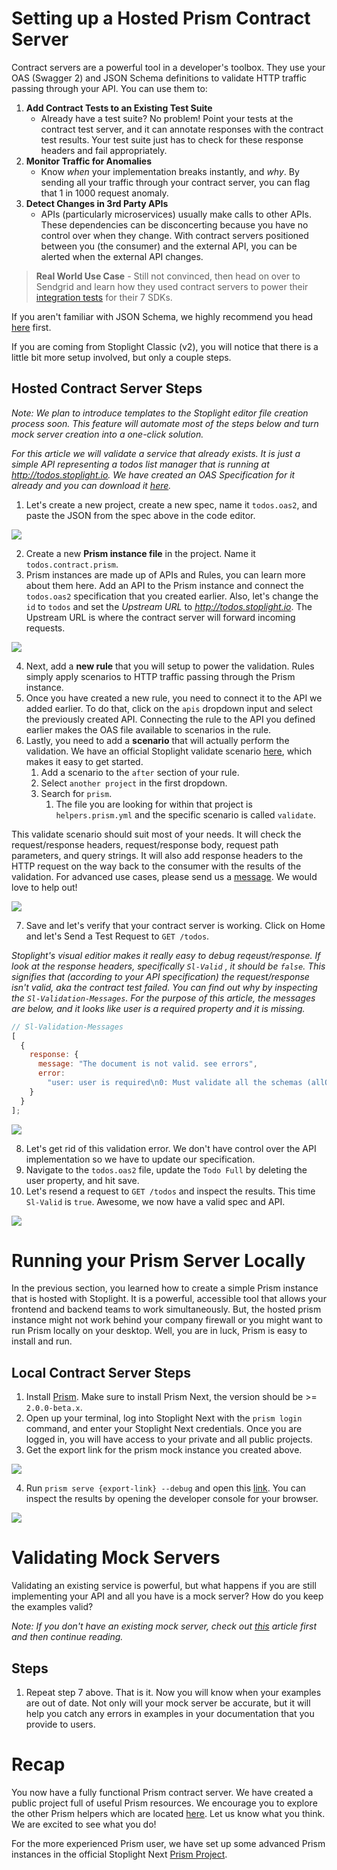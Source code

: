 # Setting up a Hosted Prism Contract Server

Contract servers are a powerful tool in a developer's toolbox. They use your OAS (Swagger 2) and JSON Schema definitions to validate HTTP traffic passing through your API. You can use them to:

1. **Add Contract Tests to an Existing Test Suite**
    - Already have a test suite? No problem! Point your tests at the contract test server, and it can annotate responses with the contract test results. Your test suite just has to check for these response headers and fail appropriately.
2. **Monitor Traffic for Anomalies** 
    - Know _when_ your implementation breaks instantly, and _why_. By sending all your traffic through your contract server, you can flag that 1 in 1000 request anomaly.
3. **Detect Changes in 3rd Party APIs** 
    - APIs (particularly microservices) usually make calls to other APIs. These dependencies can be disconcerting because you have no control over when they change. With contract servers positioned between you (the consumer) and the external API, you can be alerted when the external API changes.

> **Real World Use Case** - Still not convinced, then head on over to Sendgrid and learn how they used contract servers to power their [integration tests](https://sendgrid.com/blog/stoplight-io-to-test-api-endpoints) for their 7 SDKs.

If you aren't familiar with JSON Schema, we highly recommend you head [here](https://spacetelescope.github.io/understanding-json-schema/) first.

If you are coming from Stoplight Classic (v2), you will notice that there is a little bit more setup involved, but  only a couple steps.

## Hosted Contract Server Steps

_Note: We plan to introduce templates to the Stoplight editor file creation process soon. This feature will automate most of the steps below and turn mock server creation into a one-click solution._

_For this article we will validate a service that already exists. It is just a simple API representing a todos list manager that is running at http://todos.stoplight.io. We have created an OAS Specification for it already and you can download it [here](https://exporter.stoplight.io/3351/master/todos.oas2.yml)._

1. Let's create a new project, create a new spec, name it `todos.oas2`, and paste the JSON from the spec above in the code editor.

![](../../assets/gifs/validation-todos-contract-guide.gif)

2. Create a new **Prism instance file** in the project. Name it `todos.contract.prism`.
3. Prism instances are made up of APIs and Rules, you can learn more about them here. Add an API to the Prism instance and connect the `todos.oas2` specification that you created earlier. Also, let's change the `id` to `todos` and set the _Upstream URL_ to _http://todos.stoplight.io_. The Upstream URL is where the contract server will forward incoming requests.

![](../../assets/gifs/validation-todos-prism-api.gif)

4. Next, add a **new rule** that you will setup to power the validation. Rules simply apply scenarios to HTTP traffic passing through the Prism instance.
5. Once you have created a new rule, you need to connect it to the API we added earlier. To do that, click on the `apis` dropdown input and select the previously created API. Connecting the rule to the API you defined earlier makes the OAS file available to scenarios in the rule.
6. Lastly, you need to add a **scenario** that will actually perform the validation. We have an official Stoplight validate scenario [here](https://next.stoplight.io/stoplight/prism?edit=%23%2Fscenarios%2validate), which makes it easy to get started. 
    1. Add a scenario to the `after` section of your rule. 
    2. Select `another project` in the first dropdown.  
    3. Search for `prism`. 
        1. The file you are looking for within that project is `helpers.prism.yml` and the specific scenario is called `validate`. 
        
This validate scenario should suit most of your needs. It will check the request/response headers, request/response body, request path parameters, and query strings. It will also add response headers to the HTTP request on the way back to the consumer with the results of the validation. For advanced use cases, please send us a [message](). We would love to help out!

![](../../assets/gifs/validation-todos-prism-rule.gif)

7. Save and let's verify that your contract server is working. Click on Home and let's Send a Test Request to `GET /todos`.

_Stoplight's visual editior makes it really easy to debug reqeust/response. If look at the response headers, specifically `Sl-Valid` , it should be `false`. This signifies that (according to your API specification) the request/response isn't valid, aka the contract test failed. You can find out why by inspecting the `Sl-Validation-Messages`. For the purpose of this article, the messages are below, and it looks like user is a required property and it is missing._

```js
// Sl-Validation-Messages
[
  {
    response: {
      message: "The document is not valid. see errors",
      error:
        "user: user is required\n0: Must validate all the schemas (allOf)\nuser: user is required\n1: Must validate all the schemas (allOf)\nuser: user is required\n2: Must validate all the schemas (allOf)\nuser: user is required\n3: Must validate all the schemas (allOf)\nuser: user is required\n4: Must validate all the schemas (allOf)\nuser: user is required\n5: Must validate all the schemas (allOf)\nuser: user is required\n6: Must validate all the schemas (allOf)\nuser: user is required\n7: Must validate all the schemas (allOf)\nuser: user is required\n8: Must validate all the schemas (allOf)\nuser: user is required\n9: Must validate all the schemas (allOf)\n"
    }
  }
];
```

![](../../assets/gifs/validation-todos-prism-verify.gif)

8. Let's get rid of this validation error. We don't have control over the API implementation so we have to update our specification.
9. Navigate to the `todos.oas2` file, update the `Todo Full` by deleting the user property, and hit save.
10. Let's resend a request to `GET /todos` and inspect the results. This time `Sl-Valid` is `true`. Awesome, we now have a valid spec and API.

![](../../assets/gifs/validation-todos-prism-done.gif)

# Running your Prism Server Locally

In the previous section, you learned how to create a simple Prism instance that is hosted with Stoplight. It is a powerful, accessible tool that allows your frontend and backend teams to work simultaneously. But, the hosted prism instance might not work behind your company firewall or you might want to run Prism locally on your desktop. Well, you are in luck, Prism is easy to install and run.

## Local Contract Server Steps

1. Install [Prism](https://github.com/stoplightio/prism). Make sure to install Prism Next, the version should be >= `2.0.0-beta.x`.
2. Open up your terminal, log into Stoplight Next with the `prism login` command, and enter your Stoplight Next credentials. Once you are logged in, you will have access to your private and all public projects.
3. Get the export link for the prism mock instance you created above.

![](../../assets/gifs/prism-install.gif)

4. Run `prism serve {export-link} --debug` and open this [link](http://localhost:4010/todos). You can inspect the results by opening the developer console for your browser.

![](../../assets/gifs/validation-todos-prism-local.gif)

# Validating Mock Servers

Validating an existing service is powerful, but what happens if you are still implementing your API and all you have is a mock server? How do you keep the examples valid?

_Note: If you don't have an existing mock server, check out [this](https://next.stoplight.io/stoplight/stoplight-next-docs/blob/master/prism.mock.server.md) article first and then continue reading._

## Steps

1. Repeat step 7 above. That is it. Now you will know when your examples are out of date. Not only will your mock server be accurate, but it will help you catch any errors in examples in your documentation that you provide to users.

# Recap

You now have a fully functional Prism contract server. We have created a public project full of useful Prism resources. We encourage you to explore the other Prism helpers which are located [here](https://next.stoplight.io/stoplight/prism/blob/master/helpers.scenarios.yml). Let us know what you think. We are excited to see what you do!

For the more experienced Prism user, we have set up some advanced Prism instances in the official Stoplight Next [Prism Project](https://next.stoplight.io/stoplight/prism).
<!--stackedit_data:
eyJoaXN0b3J5IjpbLTQ2NDg5MDU5M119
-->